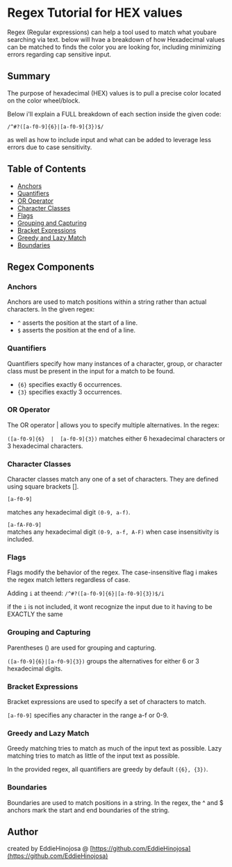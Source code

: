 # Regex Tutorial for HEX values

Regex (Regular expressions) can help a tool used to match what youbare searching via text.
below will hvae a breakdown of how Hexadecimal values can be matched to finds the color you are looking for, including minimizing errors regarding cap sensitive input.

## Summary

<p>The purpose of hexadecimal (HEX) values is to pull a precise color located on the color wheel/block.</p>

<p>Below i'll explain a FULL breakdown of each section inside the given code: <br> 

`/^#?([a-f0-9]{6}|[a-f0-9]{3})$/ ` </p> as well as how to include input and what can be added to leverage less errors due to case sensitivity.</p>


## Table of Contents

- [Anchors](#anchors)
- [Quantifiers](#quantifiers)
- [OR Operator](#or-operator)
- [Character Classes](#character-classes)
- [Flags](#flags)
- [Grouping and Capturing](#grouping-and-capturing)
- [Bracket Expressions](#bracket-expressions)
- [Greedy and Lazy Match](#greedy-and-lazy-match)
- [Boundaries](#boundaries)


## Regex Components

### Anchors

<p>Anchors are used to match positions within a string rather than actual characters. In the given regex:

* `^` asserts the position at the start of a line.
* `$` asserts the position at the end of a line.
</p>

### Quantifiers

<p>Quantifiers specify how many instances of a character, group, or character class must be present in the input for a match to be found.

* `{6}` specifies exactly 6 occurrences.
* `{3}` specifies exactly 3 occurrences.

</p>

### OR Operator

<p>The OR operator | allows you to specify multiple alternatives. In the regex:

`([a-f0-9]{6}  |  [a-f0-9]{3})` matches either 6 hexadecimal characters or 3 hexadecimal characters.</p>

### Character Classes

<p>Character classes match any one of a set of characters. They are defined using square brackets [].

`[a-f0-9]` <br>

matches any hexadecimal digit `(0-9, a-f)`. <br>


`[a-fA-F0-9]`<br>
matches any hexadecimal digit `(0-9, a-f, A-F)` when case insensitivity is included.</p>

### Flags

<p>Flags modify the behavior of the regex. The case-insensitive flag i makes the regex match letters regardless of case.

Adding `i` at theend: `/^#?([a-f0-9]{6}|[a-f0-9]{3})$/i` <br>

if the `i` is not included, it wont recognize the input due to it having to be EXACTLY the same<p>


### Grouping and Capturing

<p>Parentheses () are used for grouping and capturing. <br>

`([a-f0-9]{6}|[a-f0-9]{3})` groups the alternatives for either 6 or 3 hexadecimal digits.</p>


### Bracket Expressions

<p>Bracket expressions are used to specify a set of characters to match.

`[a-f0-9]` specifies any character in the range a-f or 0-9. </p>

### Greedy and Lazy Match

<p>Greedy matching tries to match as much of the input text as possible. Lazy matching tries to match as little of the input text as possible.

In the provided regex, all quantifiers are greedy by default `({6}, {3})`. </p>


### Boundaries

<p>Boundaries are used to match positions in a string. In the regex, the ^ and $ anchors mark the start and end boundaries of the string. </p>


## Author

created by EddieHinojosa @ [https://github.com/EddieHinojosa](https://github.com/EddieHinojosa)
